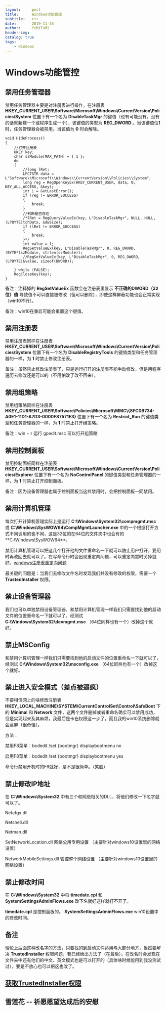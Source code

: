 ```yaml
---
layout:     post
title:      Windows功能管控
subtitle:   c++
date:       2019-11-26
author:     YiMiTuMi
header-img: 
catalog: true
tags:
    - windows
---
```


# Windows功能管控

## 禁用任务管理器

禁用任务管理器主要是对注册表进行操作，在注册表 **HKEY_CURRENT_USER\Software\Microsoft\Windows\CurrentVersion\Policies\System** 位置下有一个名为 **DisableTaskMgr** 的键值（也有可能没有，没有的话就新建一个或程序生成一个），该键值的类型为 **REG_DWORD** 。当该键值位**1**时，任务管理器会被禁用，当该值为 **0** 时会解除。

	void HideProcess()
	{
		//打开注册表
		HKEY key;
		char szModule[MAX_PATH] = { 1 };
		do 
		{
			//long lRet;
			LPCTSTR data = L"Software\\Microsoft\\Windows\\CurrentVersion\\Policies\\System";
			long reg = RegOpenKeyEx(HKEY_CURRENT_USER, data, 0, KEY_ALL_ACCESS, &key);
			int i = GetLastError();
			if (reg != ERROR_SUCCESS)
			{
				break;
			}
			//判断是否存在	
			/*lRet = RegQueryValueEx(key, L"DisableTaskMgr", NULL, NULL, (LPBYTE)tchData, &dwSize);
			if (lRet != ERROR_SUCCESS)
			{
				break;
			}*/
			int value = 1;
			RegSetValueEx(key, L"DisableTaskMgr", 0, REG_DWORD, (BYTE*)szModule, strlen(szModule));
		    //RegSetValueEx(key, L"DisableTaskMgr", 0, REG_DWORD, (LPBYTE)&value, sizeof(DWORD));
	
		} while (FALSE);
		RegCloseKey(key);
	}

备注：注释掉的 **RegSetValueEx** 函数会在注册表里显示 **不正确的DWORD（32位）值** 导致值不可以直接被修改（但可以删除），即使这样屏蔽功能也会正常实现（win10不行）。

备注：win10在重启可能会重置这个键值。

## 禁用注册表

禁用注册表同样在注册表 **HKEY_CURRENT_USER\Software\Microsoft\Windows\CurrentVersion\Policies\System** 位置下有一个名为 **DisableRegistryTools** 的键值类型和任务管理器的一样，为 **1** 时禁止修改注册表。

备注：虽然禁止修改注册表了，只是运行打开的注册表不能手动修改，但是用程序遍历去修改还是可以的（不用怕改了改不回来）。

## 禁用组策略

禁用组策略同样在注册表 **HKEY_CURRENT_USER\Software\\Policies\\Microsoft\\MMC\\{8FC0B734-A0E1-11D1-A7D3-0000F87571E3}** 位置下有一个名为 **Restrict_Run** 的键值类型和任务管理器的一样，为 **1** 时禁止打开组策略。

备注：win + r 运行 gpedit.msc 可以打开组策略

## 禁用控制面板

禁用控制面板同样在注册表 **HKEY_CURRENT_USER\Software\\Microsoft\\Windows\\CurrentVersion\\Policies\\Explorer** 位置下有一个名为 **NoControlPanel** 的键值类型和任务管理器的一样，为 **1** 时禁止打开控制面板。

备注：因为设备管理器也属于控制面板当这样禁用时，会把控制面板一同禁用。

## 禁用计算机管理

每次打开计算机管理实际上是运行 **C:\Windows\System32\compmgmt.msc** 或 
**C:\Windows\SysWOW64\CompMgmtLauncher.exe** 中的一个根据打开方式不同调用的也不同，这是32位的在64位的文件夹中也会有的 **C:\Windows\SysWOW64\**。

禁用计算机管理可以把这几个打开他的文件重命名一下就可以防止用户打开，要用时再改回去就可以了。在写命令行时会出现重定向问题，可以重定向暂时关掉就好。[windows注册表重定向问题](http://yimitumi.com/2019/04/17/windows注册表重定向问题/)

最关键的问题是：当我们去修改文件名时发现我们并没有修改的权限，需要一个 **TrustedInstaller** 权限。

## 禁止设备管理器

我们也可以单独禁用设备管理器，和禁用计算机管理一样我们只需要找到他的启动文件的位置重命名一下就可以了，经测试 **C:\Windows\System32\devmgmt.msc** （64位同样也有一个）改掉这个就好。

## 禁止MSConfig

和禁用计算机管理一样我们只需要找到他的启动文件的位置重命名一下就可以了，经测试 **C:\Windows\System32\msconfig.exe** （64位同样也有一个）改掉这个就好。

## 禁止进入安全模式（差点被逼疯）

不要相信网上的啥修改注册表 **HKEY_LOCAL_MACHINE\SYSTEM\CurrentControlSet\Control\SafeBoot** 下的 **Minimal** 和 **Network** 文件，这两个文件删掉或者重命名确实可以禁用成功，但是实现起来及其麻烦，我最后是卡在权限这一步了，而且我的win10系统删除就会蓝屏（很奇怪）。

方法：

禁用F8菜单：bcdedit /set {bootmgr} displaybootmenu no

启用F8菜单：bcdedit /set {bootmgr} displaybootmenu yes

命令行禁用开机时的F8就好，是不是很简单。（笑脸）

## 禁止修改IP地址

在 **C:\Windows\System32** 中有三个和网络相关的DLL，将他们修改一下名字就可以了。

Netcfgx.dll 

Netshell.dll 

Netman.dll

SetNetworkLocation.dll 网络公用专用设置 （主要针对windows10设置里的网络设置）

NetworkMobileSettings.dll 管控整个网络设置 （主要针对windows10设置里的网络设置）


## 禁止修改时间

在 **C:\Windows\System32** 中将 **timedate.cpl** 和 **SystemSettingsAdminFlows.exe** 改下名就好这样就打不开了。

**timedate.cpl** 是控制面板的。
**SystemSettingsAdminFlows.exe** win10设置中的修改时间。

## 备注

理论上后面这种改名字的方法，只要找的到启动文件适用与大部分地方，当然要解决 **TrustedInstaller** 权限问题，我已经给出方法了（在最后）。在改名时会发现在文件夹中还有他们的中文、英文模式也是可以打开的（具体啥时候能用到我没测试过），要是不放心也可以把这也改了。

## [获取TrustedInstaller权限](http://yimitumi.com/2019/11/26/获取TrustedInstaller权限/)

## 雪莲花 -- 祈愿愿望达成后的安慰 
